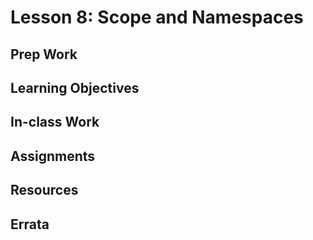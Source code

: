 # Lesson 8: Scope and Namespaces
## Prep Work

## Learning Objectives

## In-class Work

## Assignments

## Resources

## Errata
